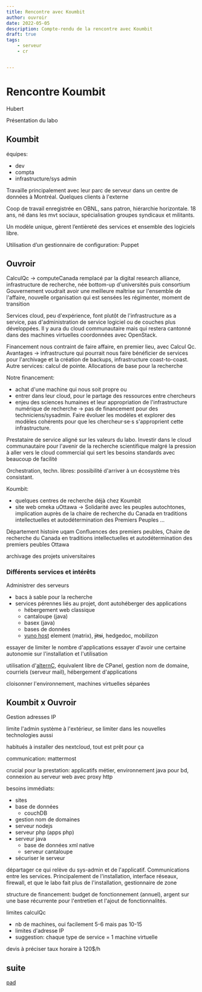 ```yaml
---
title: Rencontre avec Koumbit
author: ouvroir
date: 2022-05-05
description: Compte-rendu de la rencontre avec Koumbit
draft: true
tags:
    - serveur
    - cr


---
```


# Rencontre Koumbit

Hubert 

Présentation du labo

## Koumbit
équipes:
- dev
- compta
- infrastructure/sys admin

Travaille principalement avec leur parc de serveur dans un centre de données à Montréal. Quelques clients à l'externe

Coop de travail enregistrée en OBNL, sans patron, hiérarchie horizontale. 18 ans, né dans les mvt sociaux, spécialisation groupes syndicaux et militants.

Un modèle unique, gèrent l’entièreté des services et ensemble des logiciels libre.

Utilisation d’un gestionnaire de configuration: Puppet


## Ouvroir

CalculQc → computeCanada remplacé par la digital research alliance, infrastructure de recherche, née bottom-up d'universités puis consortium
Gouvernement voudrait avoir une meilleure maîtrise sur l'ensemble de l'affaire, nouvelle organisation qui est sensées les régimenter, moment de transition

Services cloud, peu d'expérience, font plutôt de l'infrastructure as a service, pas d'administration de service logiciel ou de couches plus développées. Il y aura du cloud communautaire mais qui restera cantonné dans des machines virtuelles coordonnées avec OpenStack.

Financement nous contraint de faire affaire, en premier lieu, avec Calcul Qc. Avantages → infrastructure qui pourrait nous faire bénéficier de services pour l'archivage et la création de backups, infrastructure coast-to-coast. Autre services: calcul de pointe. Allocations de base pour la recherche

Notre financement: 
- achat d'une machine qui nous soit propre
ou
- entrer dans leur cloud, pour le partage des ressources entre chercheurs
- enjeu des sciences humaines et leur appropriation de l'infrastructure numérique de recherche → pas de financement pour des techniciens/sysadmin. Faire évoluer les modèles et explorer des modèles cohérents pour que les chercheur·se·s s'approprient cette infrastructure. 

Prestataire de service aligné sur les valeurs du labo. 
Investir dans le cloud communautaire pour l'avenir de la recherche scientifique malgré la pression à aller vers le cloud commercial qui sert les besoins standards avec beaucoup de facilité 

Orchestration, techn. libres: possibilité d'arriver à un écosystème très consistant. 

Koumbit: 
- quelques centres de recherche déjà chez Koumbit
- site web omeka uOttawa → Solidarité avec les peuples autochtones, implication auprès de la chaire de recherche du Canada en traditions intellectuelles et autodétermination des Premiers Peuples  ...

Département histoire uqam
Confluences des premiers peubles, Chaire de recherche du Canada en traditions intellectuelles et autodétermination des premiers peubles Ottawa

archivage des projets universitaires

### Différents services et intérêts
Administrer des serveurs
- bacs à sable pour la recherche
- services pérennes liés au projet, dont autohéberger des applications
    - hébergement web classique
    - cantaloupe (java)
    - basex (java)
    - bases de données
    - [yuno host](https://yunohost.org/) element (matrix), ~~jitsi~~, hedgedoc, mobilizon

essayer de limiter le nombre d'applications
essayer d'avoir une certaine autonomie sur l'installation et l'utilisation

utilisation d'[alternC](https://alternc.com/), équivalent libre de CPanel, gestion nom de domaine, courriels (serveur mail), hébergement d'applications

cloisonner l'environnement, machines virtuelles séparées

## Koumbit x Ouvroir

Gestion adresses IP

limite l'admin système à l'extérieur, se limiter dans les nouvelles technologies aussi 

habitués à installer des nextcloud, tout est prêt pour ça

communication: mattermost

crucial pour la prestation: applicatifs métier, environnement java pour bd, connexion au serveur web avec proxy http

besoins immédiats: 
- sites
- base de données
    - couchDB
- gestion nom de domaines
- serveur nodejs
- serveur php (apps php)
- serveur java
    - base de données xml native
    - serveur cantaloupe 
- sécuriser le serveur

départager ce qui relève du sys-admin et de l'applicatif. Communications entre les services.
Principalement de l'installation, interface réseaux, firewall, et que le labo fait plus de l'installation, 
gestionnaire de zone

structure de financement: budget de fonctionnement (annuel), argent sur une base récurrente pour l'entretien et l'ajout de fonctionnalités.

limites calculQc
- nb de machines, oui facilement 5-6 mais pas 10-15
- limites d'adresse IP
- suggestion: chaque type de service = 1 machine virtuelle

devis à préciser
taux horaire à 120$/h

## suite
[pad](https://demo.hedgedoc.org/NSJb8ZEhQ9yibmPHSaJhAQ#)